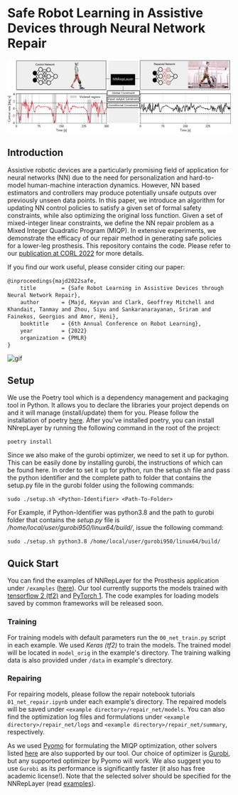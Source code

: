 
# Safe Robot Learning in Assistive Devices through Neural Network Repair 
![teaser](assets/teaser.png)

## Introduction
Assistive robotic devices are a particularly promising field of application for neural networks (NN) due to the need for personalization and hard-to-model human-machine interaction dynamics. However, NN based estimators and controllers may produce potentially unsafe outputs over previously unseen data points. In this paper, we introduce an algorithm for updating NN control policies to satisfy a given set of formal safety constraints, while also optimizing the original loss function. Given a set of mixed-integer linear constraints, we define the NN repair problem as a Mixed Integer Quadratic Program (MIQP). In extensive experiments, we demonstrate the efficacy of our repair method in generating safe policies for a lower-leg prosthesis. This repository contains the code. Please refer to our [publication at CORL 2022](https://openreview.net/pdf?id=X4228W0QpvN) for more details.

If you find our work useful, please consider citing our paper:
```
@inproceedings{majd2022safe,
    title        = {Safe Robot Learning in Assistive Devices through Neural Network Repair},
    author       = {Majd, Keyvan and Clark, Geoffrey Mitchell and Khandait, Tanmay and Zhou, Siyu and Sankaranarayanan, Sriram and Fainekos, Georgios and Amor, Heni},
    booktitle    = {6th Annual Conference on Robot Learning},
    year         = {2022}
    organization = {PMLR}
}
```

![gif](assets/walking_gif.gif)

## Setup
We use the Poetry tool which is a dependency management and packaging tool in Python. It allows you to declare the libraries your project depends on and it will manage (install/update) them for you. Please follow the installation of poetry [here](https://python-poetry.org/docs/#installation). After you've installed poetry, you can install NNrepLayer by running the following command in the root of the project:

    poetry install

Since we also make of the gurobi optimizer, we need to set it up for python. This can be easily done by installing gurobi, the instructions of which can be found here. In order to set it up for python, run the setup.sh file and pass the python identifier and the complete path to folder that contains the setup.py file in the gurobi folder using the following commands:

    sudo ./setup.sh <Python-Identifier> <Path-To-Folder>

For Example, if Python-Identifier was python3.8 and the path to gurobi folder that contains the *setup.py* file is */home/local/user/gurobi950/linux64/build/*, issue the following command:

    sudo ./setup.sh python3.8 /home/local/user/gurobi950/linux64/build/

## Quick Start
You can find the examples of NNRepLayer for the Prosthesis application under `/examples` ([here](/examples)). 
Our tool currently supports the models trained with [tensorflow 2 (tf2)](https://www.tensorflow.org) and [PyTorch 1](https://pytorch.org). 
The code examples for loading models saved by common frameworks will be released soon. 

### Training 
For training models with default parameters run the `00_net_train.py` script in each example. 
We used *Keras (tf2)* to train the models. The trained model will be located in `model_orig` in the example's directory.
The training walking data is also provided under `/data` in example's directory.

### Repairing
For repairing models, please follow the repair notebook tutorials `01_net_repair.ipynb` under each example's directory. The repaired models will be saved under `<example directory>/repair_net/models`. You can also find the optimization log files and formulations under `<example directory>/repair_net/logs` and `<example directory>/repair_net/summary`, respectively.

As we used [Pyomo](http://www.pyomo.org) for formulating the MIQP optimization, other solvers listed [here](https://pyomo.readthedocs.io/en/stable/solving_pyomo_models.html#supported-solvers) are also supported by our tool. Our choice of optimizer is [Gurobi](http://www.gurobi.com), but any supported optimizer by Pyomo will work. We also suggest you to use `Gurobi` as its performance is significantly faster (it also has free academic license!).
Note that the selected solver should be specified for the NNRepLayer (read [examples](/examples)).
